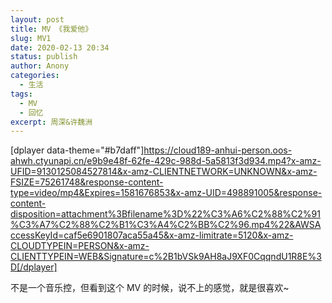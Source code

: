 ```yaml
---
layout: post
title: MV 《我爱他》
slug: MV1
date: 2020-02-13 20:34
status: publish
author: Anony
categories: 
  - 生活
tags: 
  - MV
  - 回忆
excerpt: 周深&许魏洲
---
```


[dplayer data-theme="#b7daff"]https://cloud189-anhui-person.oos-ahwh.ctyunapi.cn/e9b9e48f-62fe-429c-988d-5a5813f3d934.mp4?x-amz-UFID=9130125084527814&x-amz-CLIENTNETWORK=UNKNOWN&x-amz-FSIZE=75261748&response-content-type=video/mp4&Expires=1581676853&x-amz-UID=498891005&response-content-disposition=attachment%3Bfilename%3D%22%C3%A6%C2%88%C2%91%C3%A7%C2%88%C2%B1%C3%A4%C2%BB%C2%96.mp4%22&AWSAccessKeyId=caf5e6901807aca55a45&x-amz-limitrate=5120&x-amz-CLOUDTYPEIN=PERSON&x-amz-CLIENTTYPEIN=WEB&Signature=c%2B1bVSk9AH8aJ9XF0CqqndU1R8E%3D[/dplayer]



不是一个音乐控，但看到这个 MV 的时候，说不上的感觉，就是很喜欢~



